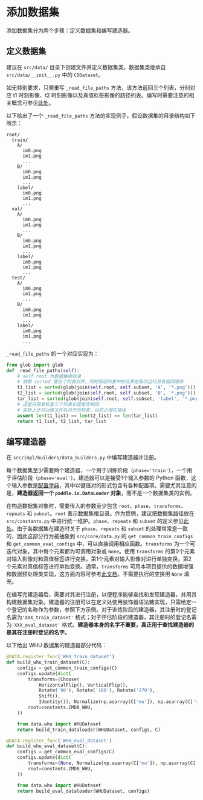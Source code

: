 # 添加数据集

添加数据集分为两个步骤：定义数据集和编写建造器。

## 定义数据集

建议在 `src/data/` 目录下创建文件并定义数据集类。数据集类继承自 `src/data/__init__.py` 中的 `CDDataset`。

如无特别要求，只需重写 `_read_file_paths` 方法，该方法返回三个列表，分别对应 t1 时刻影像、t2 时刻影像以及真值标签影像的路径列表。编写时需要注意的相关概念可参见[此处](./设计思想/数据集接口.md#数据集抽象基类)。

以下给出了一个 `_read_file_paths` 方法的实现例子。假设数据集的目录结构如下所示：

```
root/
  train/
    A/
      im0.png
      im1.png
      ...
    B/
      im0.png
      im1.png
      ...
    label/
      im0.png
      im1.png
      ...
  val/
    A/
      im0.png
      im1.png
      ...
    B/
      im0.png
      im1.png
      ...
    label/
      im0.png
      im1.png
      ...
  test/
    A/
      im0.png
      im1.png
      ...
    B/
      im0.png
      im1.png
      ...
    label/
      im0.png
      im1.png
      ...
```

`_read_file_paths` 的一个对应实现为：

```python
from glob import glob
def _read_file_paths(self):
    # self.root 为数据集根目录
    # 依赖 sorted 使三个列表对齐，同时保证列表中的元素在每次运行具有相同顺序
    t1_list = sorted(glob(join(self.root, self.subset, 'A', '*.png')))
    t2_list = sorted(glob(join(self.root, self.subset, 'B', '*.png')))
    tar_list = sorted(glob(join(self.root, self.subset, 'label', '*.png')))
    # 这里只简单检查三个列表长度是否相同
    # 实际上还可以做文件名对齐的检查，以防止潜在错误
    assert len(t1_list) == len(t2_list) == len(tar_list)
    return t1_list, t2_list, tar_list
```

## 编写建造器

在 `src/impl/builders/data_builders.py` 中编写建造器并注册。

每个数据集至少需要两个建造器，一个用于训练阶段（`phase='train'`），一个用于评估阶段（`phase='eval'`）。建造器可以是接受1个输入参数的 Python 函数，这个输入参数是[配置字典](./编写配置文件.md#配置字典)，其中以键值对的形式包含有各种配置项。需要尤其注意的是，**建造器返回一个 `paddle.io.DataLoader` 对象**，而不是一个数据集类的实例。

在构造数据集对象时，需要传入的参数至少包含 `root`、`phase`、`transforms`、`repeats` 和 `subset`。`root` 表示数据集根目录。作为惯例，建议把数据集路径放在 `src/constants.py` 中进行统一维护。`phase`、`repeats` 和 `subset` 的定义参见[此处](./设计思想/数据集接口.md#数据集抽象基类)。由于各数据集在建造时关于 `phase`、`repeats` 和 `subset` 的处理常常是一致的，因此这部分行为被抽象到 `src/core/data.py` 的 `get_common_train_configs` 和 `get_common_eval_configs` 中，可以直接调用相应函数。`transforms` 为一个可迭代对象，其中每个元素都为可调用对象或 `None`。使用 `transforms` 的第0个元素对输入影像对和真值标签进行变换，第1个元素对输入影像对进行单独变换，第2个元素对真值标签进行单独变换。通常，`transforms` 可用本项目提供的数据增强和数据预处理类实现，这方面内容可参考[此文档](./使用数据增强.md)。不需要执行的变换用 `None` 填充。

在编写完建造器后，需要对其进行注册，以便程序能够查找和发现建造器，并用其构建数据集对象。建造器的注册可以在定义处使用装饰器语法糖实现，只需给定一个登记的名称作为参数，参照下方示例。对于训练阶段的建造器，其注册时的登记名需为`'XXX_train_dataset'` 格式；对于评估阶段的建造器，其注册时的登记名需为`'XXX_eval_dataset'` 格式。**建造器本身的名字不重要，真正用于查找建造器的是其在注册时登记的名字。**

以下给出 WHU 数据集的建造器部分代码：

```python
@DATA.register_func('WHU_train_dataset')
def build_whu_train_dataset(C):
    configs = get_common_train_configs(C)
    configs.update(dict(
        transforms=(Choose(
            HorizontalFlip(), VerticalFlip(), 
            Rotate('90'), Rotate('180'), Rotate('270'),
            Shift(), 
            Identity()), Normalize(np.asarray(C['mu']), np.asarray(C['sigma'])), None),
        root=constants.IMDB_WHU,
    ))

    from data.whu import WHUDataset
    return build_train_dataloader(WHUDataset, configs, C)

@DATA.register_func('WHU_eval_dataset')
def build_whu_eval_dataset(C):
    configs = get_common_eval_configs(C)
    configs.update(dict(
        transforms=(None, Normalize(np.asarray(C['mu']), np.asarray(C['sigma'])), None),
        root=constants.IMDB_WHU,
    ))

    from data.whu import WHUDataset
    return build_eval_dataloader(WHUDataset, configs)
```
